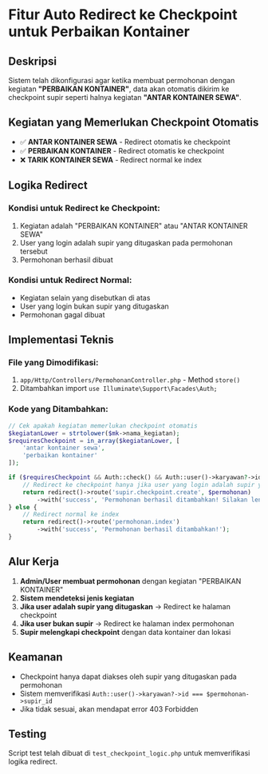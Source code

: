 # Fitur Auto Redirect ke Checkpoint untuk Perbaikan Kontainer

## Deskripsi

Sistem telah dikonfigurasi agar ketika membuat permohonan dengan kegiatan **"PERBAIKAN KONTAINER"**, data akan otomatis dikirim ke checkpoint supir seperti halnya kegiatan **"ANTAR KONTAINER SEWA"**.

## Kegiatan yang Memerlukan Checkpoint Otomatis

-   ✅ **ANTAR KONTAINER SEWA** - Redirect otomatis ke checkpoint
-   ✅ **PERBAIKAN KONTAINER** - Redirect otomatis ke checkpoint
-   ❌ **TARIK KONTAINER SEWA** - Redirect normal ke index

## Logika Redirect

### Kondisi untuk Redirect ke Checkpoint:

1. Kegiatan adalah "PERBAIKAN KONTAINER" atau "ANTAR KONTAINER SEWA"
2. User yang login adalah supir yang ditugaskan pada permohonan tersebut
3. Permohonan berhasil dibuat

### Kondisi untuk Redirect Normal:

-   Kegiatan selain yang disebutkan di atas
-   User yang login bukan supir yang ditugaskan
-   Permohonan gagal dibuat

## Implementasi Teknis

### File yang Dimodifikasi:

1. `app/Http/Controllers/PermohonanController.php` - Method `store()`
2. Ditambahkan import `use Illuminate\Support\Facades\Auth;`

### Kode yang Ditambahkan:

```php
// Cek apakah kegiatan memerlukan checkpoint otomatis
$kegiatanLower = strtolower($mk->nama_kegiatan);
$requiresCheckpoint = in_array($kegiatanLower, [
    'antar kontainer sewa',
    'perbaikan kontainer'
]);

if ($requiresCheckpoint && Auth::check() && Auth::user()->karyawan?->id === $permohonan->supir_id) {
    // Redirect ke checkpoint hanya jika user yang login adalah supir yang ditugaskan
    return redirect()->route('supir.checkpoint.create', $permohonan)
        ->with('success', 'Permohonan berhasil ditambahkan! Silakan lengkapi checkpoint.');
} else {
    // Redirect normal ke index
    return redirect()->route('permohonan.index')
        ->with('success', 'Permohonan berhasil ditambahkan!');
}
```

## Alur Kerja

1. **Admin/User membuat permohonan** dengan kegiatan "PERBAIKAN KONTAINER"
2. **Sistem mendeteksi jenis kegiatan**
3. **Jika user adalah supir yang ditugaskan** → Redirect ke halaman checkpoint
4. **Jika user bukan supir** → Redirect ke halaman index permohonan
5. **Supir melengkapi checkpoint** dengan data kontainer dan lokasi

## Keamanan

-   Checkpoint hanya dapat diakses oleh supir yang ditugaskan pada permohonan
-   Sistem memverifikasi `Auth::user()->karyawan?->id === $permohonan->supir_id`
-   Jika tidak sesuai, akan mendapat error 403 Forbidden

## Testing

Script test telah dibuat di `test_checkpoint_logic.php` untuk memverifikasi logika redirect.
